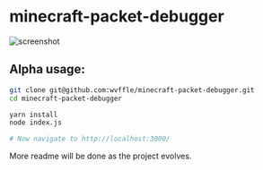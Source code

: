# minecraft-packet-debugger
![screenshot](https://i.imgur.com/wFDjg2Q.png)

## Alpha usage:
```sh
git clone git@github.com:wvffle/minecraft-packet-debugger.git
cd minecraft-packet-debugger

yarn install
node index.js

# Now navigate to http://localhost:3000/
```

More readme will be done as the project evolves.
